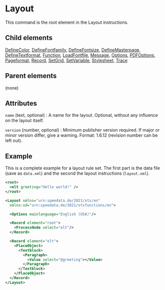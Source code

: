 # Layout



This command is the root element in the Layout instructions.



##  Child elements

[DefineColor](../definecolor.md), [DefineFontfamily](../definefontfamily.md), [DefineFontsize](../definefontsize.md), [DefineMasterpage](../definemasterpage.md), [DefineTextformat](../definetextformat.md), [Function](../function.md), [LoadFontfile](../loadfontfile.md), [Message](../message.md), [Options](../options.md), [PDFOptions](../pdfoptions.md), [Pageformat](../pageformat.md), [Record](../record.md), [SetGrid](../setgrid.md), [SetVariable](../setvariable.md), [Stylesheet](../stylesheet.md), [Trace](../trace.md)

##  Parent elements

(none)


## Attributes



`name` (text, optional)
:   A name for the layout. Optional, without any influence on the layout itself.




`version` (number, optional)
:   Minimum publisher version required. If major or minor version differ, give a warning. Format: 1.6.12 (revision number can be left out).




## Example


This is a complete example for a layout rule set. The first part is the data file (save as `data.xml`) and the second the layout instructions (`layout.xml`).


```xml
<root>
  <elt greeting="Hello world!" />
</root>
```
```xml
<Layout xmlns="urn:speedata.de/2021/xts/en"
  xmlns:sd="urn:speedata.de/2021/xtsfunctions/en">

  <Options mainlanguage="English (USA)"/>

  <Record element="root">
    <ProcessNode select="elt"/>
  </Record>

  <Record element="elt">
    <PlaceObject>
      <Textblock>
        <Paragraph>
          <Value select="@greeting"></Value>
        </Paragraph>
      </Textblock>
    </PlaceObject>
  </Record>
</Layout>
```





